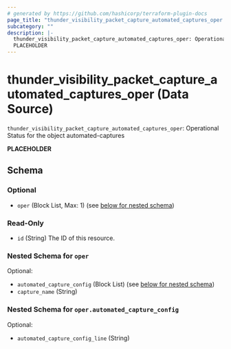 ```yaml
---
# generated by https://github.com/hashicorp/terraform-plugin-docs
page_title: "thunder_visibility_packet_capture_automated_captures_oper Data Source - terraform-provider-thunder"
subcategory: ""
description: |-
  thunder_visibility_packet_capture_automated_captures_oper: Operational Status for the object automated-captures
  PLACEHOLDER
---
```


# thunder_visibility_packet_capture_automated_captures_oper (Data Source)

`thunder_visibility_packet_capture_automated_captures_oper`: Operational Status for the object automated-captures

__PLACEHOLDER__



<!-- schema generated by tfplugindocs -->
## Schema

### Optional

- `oper` (Block List, Max: 1) (see [below for nested schema](#nestedblock--oper))

### Read-Only

- `id` (String) The ID of this resource.

<a id="nestedblock--oper"></a>
### Nested Schema for `oper`

Optional:

- `automated_capture_config` (Block List) (see [below for nested schema](#nestedblock--oper--automated_capture_config))
- `capture_name` (String)

<a id="nestedblock--oper--automated_capture_config"></a>
### Nested Schema for `oper.automated_capture_config`

Optional:

- `automated_capture_config_line` (String)


